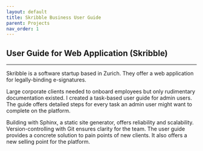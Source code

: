 ```yaml
---
layout: default
title: Skribble Business User Guide
parent: Projects
nav_order: 1
---
```


## User Guide for Web Application (Skribble)
---  


Skribble is a software startup based in Zurich. They offer a web application for legally-binding e-signatures.  

Large corporate clients needed to onboard employees but only rudimentary documentation existed. I created a task-based user guide for admin users. The guide offers detailed steps for every task an admin user might want to complete on the platform.  

Building with Sphinx, a static site generator, offers reliability and scalability. Version-controlling with Git ensures clarity for the team. The user guide provides a concrete solution to pain points of new clients. It also offers a new selling point for the platform.
